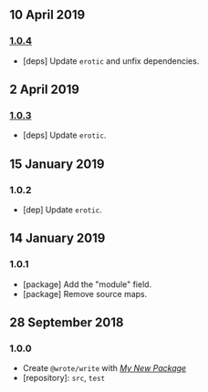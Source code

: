 ## 10 April 2019

### [1.0.4](https://github.com/wrote/write/compare/v1.0.3...v1.0.4)

- [deps] Update `erotic` and unfix dependencies.

## 2 April 2019

### [1.0.3](https://github.com/wrote/write/compare/v1.0.2...v1.0.3)

- [deps] Update `erotic`.

## 15 January 2019

### 1.0.2

- [dep] Update `erotic`.

## 14 January 2019

### 1.0.1

- [package] Add the "module" field.
- [package] Remove source maps.

## 28 September 2018

### 1.0.0

- Create `@wrote/write` with _[My New Package](https://mnpjs.org)_
- [repository]: `src`, `test`
